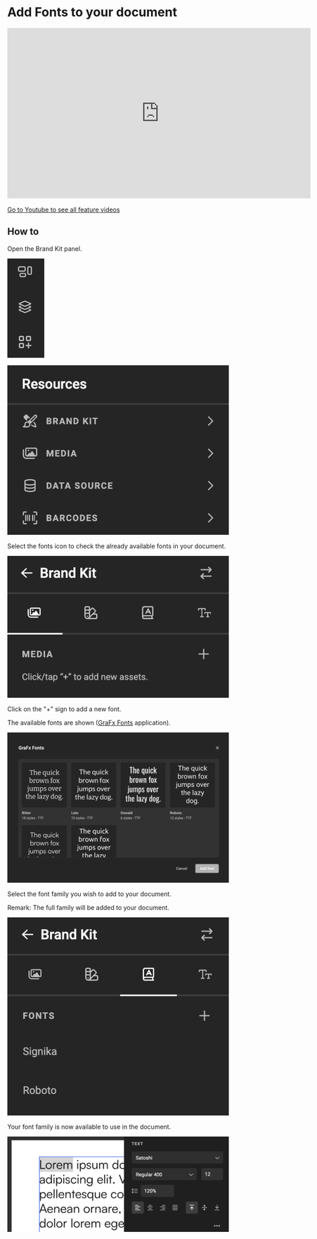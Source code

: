 # Add Fonts to your document

<iframe width="690" height="388" src="https://www.youtube.com/embed/FM-mqUZEtW0?si=4_6tsIcL3pJqRrBW&controls=1&mute=1&showinfo=0&rel=0&autoplay=1&loop=1" title="YouTube video player" frameborder="0" allow="accelerometer; autoplay; clipboard-write; encrypted-media; gyroscope; picture-in-picture; web-share" referrerpolicy="strict-origin-when-cross-origin" allowfullscreen></iframe>

[Go to Youtube to see all feature videos](https://www.youtube.com/playlist?list=PLLHtQ1R6R-B_m7XAVySM9OjbbUscsgBOH)

## How to

Open the Brand Kit panel.

![screenshotsmall](bottom-quicktools-ui.png)

![screenshot](bk1.png)

Select the fonts icon to check the already available fonts in your document.

![screenshot](bk2.png)

Click on the "+" sign to add a new font.

The available fonts are shown ([GraFx Fonts](/GraFx-Fonts/) application).

![screenshot](fonts-3.png)

Select the font family you wish to add to your document.

Remark: The full family will be added to your document.

![screenshot](bk6.png)

Your font family is now available to use in the document.

![screenshot](fonts-5.png)